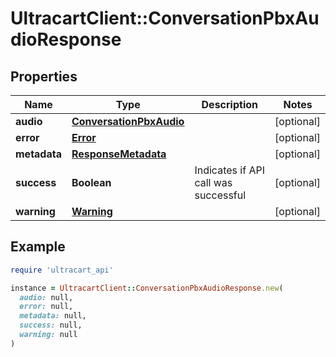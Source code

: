 # UltracartClient::ConversationPbxAudioResponse

## Properties

| Name | Type | Description | Notes |
| ---- | ---- | ----------- | ----- |
| **audio** | [**ConversationPbxAudio**](ConversationPbxAudio.md) |  | [optional] |
| **error** | [**Error**](Error.md) |  | [optional] |
| **metadata** | [**ResponseMetadata**](ResponseMetadata.md) |  | [optional] |
| **success** | **Boolean** | Indicates if API call was successful | [optional] |
| **warning** | [**Warning**](Warning.md) |  | [optional] |

## Example

```ruby
require 'ultracart_api'

instance = UltracartClient::ConversationPbxAudioResponse.new(
  audio: null,
  error: null,
  metadata: null,
  success: null,
  warning: null
)
```

